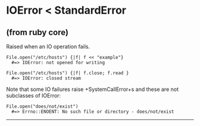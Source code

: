 # IOError < StandardError

(from ruby core)
---
Raised when an IO operation fails.

    File.open("/etc/hosts") {|f| f << "example"}
      #=> IOError: not opened for writing

    File.open("/etc/hosts") {|f| f.close; f.read }
      #=> IOError: closed stream

Note that some IO failures raise +SystemCallError+s and these are not
subclasses of IOError:

    File.open("does/not/exist")
      #=> Errno::ENOENT: No such file or directory - does/not/exist
---
